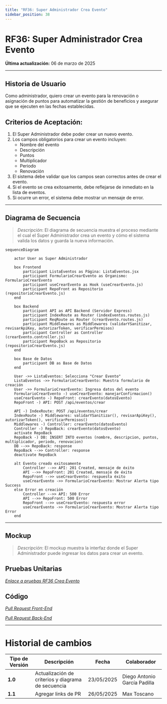 ```yaml
---
title: "RF36: Super Administrador Crea Evento"
sidebar_position: 38
---
```


# RF36: Super Administrador Crea Evento

**Última actualización:** 06 de marzo de 2025

---

## Historia de Usuario

Como administrador, quiero crear un evento para la renovación o asignación de puntos para automatizar la gestión de beneficios y asegurar que se ejecuten en las fechas establecidas.

## **Criterios de Aceptación:**

1. El Super Administrador debe poder crear un nuevo evento.
2. Los campos obligatorios para crear un evento incluyen:
   - Nombre del evento
   - Descripción
   - Puntos
   - Multiplicador
   - Periodo
   - Renovación
3. El sistema debe validar que los campos sean correctos antes de crear el evento.
4. Si el evento se crea exitosamente, debe reflejarse de inmediato en la lista de eventos.
5. Si ocurre un error, el sistema debe mostrar un mensaje de error.

---

## **Diagrama de Secuencia**

> _Descripción_: El diagrama de secuencia muestra el proceso mediante el cual el Super Administrador crea un evento y cómo el sistema valida los datos y guarda la nueva información.

```mermaid
sequenceDiagram

    actor User as Super Administrador

    box Frontend
        participant ListaEventos as Página: ListaEventos.jsx
        participant FormularioCrearEvento as Organismo: FormularioCrearEvento
        participant useCrearEvento as Hook (useCrearEvento.js)
        participant RepoFront as Repositorio (repositorioCrearEvento.js)
    end

    box Backend
        participant API as API Backend (Servidor Express)
        participant IndexRoute as Router (indexEventos.routes.js)
        participant ReqRoute as Router (crearEvento.routes.js)
        participant Middlewares as Middlewares (validarYSanitizar, revisarApiKey, autorizarToken, verificarPermisos)
        participant Controller as Controller (crearEvento.controller.js)
        participant RepoBack as Repositorio (repositorioCrearEvento.js)
    end

    box Base de Datos
        participant DB as Base de Datos
    end

    User ->> ListaEventos: Selecciona "Crear Evento"
    ListaEventos ->> FormularioCrearEvento: Muestra formulario de creación
    User ->> FormularioCrearEvento: Ingresa datos del evento
    FormularioCrearEvento -) useCrearEvento: manejarConfirmacion()
    useCrearEvento -) RepoFront: crearEvento(datosEvento)
    RepoFront -) API: POST /api/eventos/crear

    API -) IndexRoute: POST /api/eventos/crear
    IndexRoute -) Middlewares: validarYSanitizar(), revisarApiKey(), autorizarToken(), verificarPermisos()
    Middlewares -) Controller: crearEvento(datosEvento)
    Controller -) RepoBack: crearEvento(datosEvento)
    activate RepoBack
    RepoBack -) DB: INSERT INTO eventos (nombre, descripcion, puntos, multiplicador, periodo, renovacion)
    DB -->> RepoBack: response
    RepoBack -->> Controller: response
    deactivate RepoBack

    alt Evento creado exitosamente
        Controller -->> API: 201 Created, mensaje de éxito
        API -->> RepoFront: 201 Created, mensaje de éxito
        RepoFront -->> useCrearEvento: respuesta éxito
        useCrearEvento ->> FormularioCrearEvento: Mostrar Alerta tipo Success
    else Error en creación
        Controller -->> API: 500 Error
        API -->> RepoFront: 500 Error
        RepoFront -->> useCrearEvento: respuesta error
        useCrearEvento ->> FormularioCrearEvento: Mostrar Alerta tipo Error
    end

```

---

## **Mockup**

> _Descripción_: El mockup muestra la interfaz donde el Super Administrador puede ingresar los datos para crear un evento.

## **Pruebas Unitarias**

_<u>[Enlace a pruebas RF36 Crea Evento](https://docs.google.com/spreadsheets/d/1NLGwGrGA5PVOEzLaqxa8Ts1D_Ng3QzzqNKWJYUzxD-M/edit?gid=1190716284#gid=1190716284)</u>_

## **Código**

_<u>[Pull Request Front-End](https://github.com/CodeAnd-Co/Frontend-Text-Lines/pull/135)</u>_

_<u>[Pull Request Back-End](https://github.com/CodeAnd-Co/Backend-textiles/pull/103)</u>_

---

# Historial de cambios

| **Tipo de Versión** | **Descripción**                                    | **Fecha**  | **Colaborador**              |
| ------------------- | -------------------------------------------------- | ---------- | ---------------------------- |
| **1.0**             | Actualización de criterios y diagrama de secuencia | 23/05/2025 | Diego Antonio García Padilla |
| **1.1**             | Agregar links de PR                                | 26/05/2025 | Max Toscano                  |
